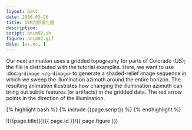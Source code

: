 ```yaml
---
layout: post
date: 2016-03-26
title: DEM光照变化图
description:
script: anim02.sh
figure: anim02.gif
data: [us.nc, ]
---
```


Our next animation uses a gridded topography for parts of Colorado (US);
the file is distributed with the tutorial examples. Here, we want to use
:doc:`grdimage </grdimage>` to generate a shaded-relief
image sequence in which we sweep the illumination azimuth around the
entire horizon. The resulting animation illustrates how changing the
illumination azimuth can bring out subtle features (or artifacts) in the
gridded data. The red arrow points in the direction of the illumination.

{% highlight bash %}
{% include {{page.script}} %}
{% endhighlight %}

![{{page.title}}]({{ page.id }}/{{ page.figure }})
